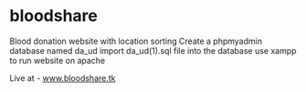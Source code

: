 # bloodshare
Blood donation website with location sorting
Create a phpmyadmin database named da_ud
import da_ud(1).sql file into the database
use xampp to run website on apache


Live at - www.bloodshare.tk
